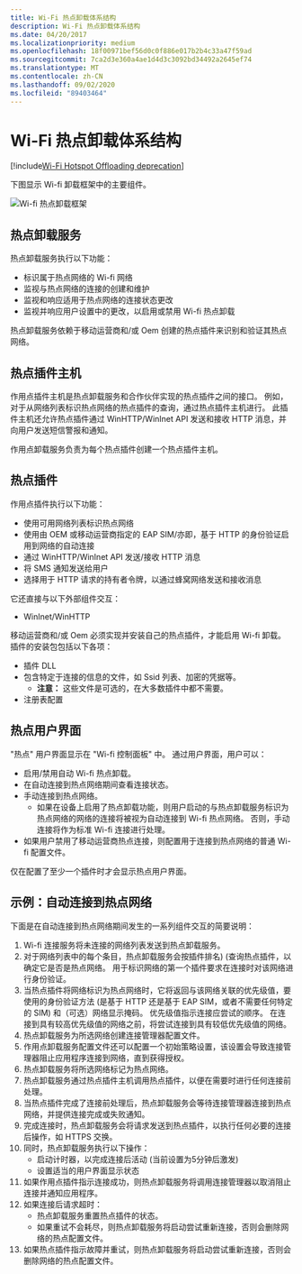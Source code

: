 ```yaml
---
title: Wi-Fi 热点卸载体系结构
description: Wi-Fi 热点卸载体系结构
ms.date: 04/20/2017
ms.localizationpriority: medium
ms.openlocfilehash: 18f00971bef56d0c0f886e017b2b4c33a47f59ad
ms.sourcegitcommit: 7ca2d3e360a4ae1d4d3c3092bd34492a2645ef74
ms.translationtype: MT
ms.contentlocale: zh-CN
ms.lasthandoff: 09/02/2020
ms.locfileid: "89403464"
---
```

# <a name="wi-fi-hotspot-offloading-architecture"></a>Wi-Fi 热点卸载体系结构

[!include[Wi-Fi Hotspot Offloading deprecation](../includes/wi-fi-hotspot-offloading-deprecation.md)]

下图显示 Wi-fi 卸载框架中的主要组件。

![Wi-fi 热点卸载框架](images/WiFi_Hotspot_Offload-1.png "Wi-fi 热点卸载框架")

## <a name="hotspot-offload-service"></a>热点卸载服务

热点卸载服务执行以下功能：

* 标识属于热点网络的 Wi-fi 网络
* 监视与热点网络的连接的创建和维护
* 监视和响应适用于热点网络的连接状态更改
* 监视并响应用户设置中的更改，以启用或禁用 Wi-fi 热点卸载

热点卸载服务依赖于移动运营商和/或 Oem 创建的热点插件来识别和验证其热点网络。

## <a name="hotspot-plugin-host"></a>热点插件主机

作用点插件主机是热点卸载服务和合作伙伴实现的热点插件之间的接口。 例如，对于从网络列表标识热点网络的热点插件的查询，通过热点插件主机进行。 此插件主机还允许热点插件通过 WinHTTP/WinInet API 发送和接收 HTTP 消息，并向用户发送短信警报和通知。

作用点卸载服务负责为每个热点插件创建一个热点插件主机。

## <a name="hotspot-plugin"></a>热点插件

作用点插件执行以下功能：

* 使用可用网络列表标识热点网络
* 使用由 OEM 或移动运营商指定的 EAP SIM/亦即，基于 HTTP 的身份验证启用到网络的自动连接
* 通过 WinHTTP/WinInet API 发送/接收 HTTP 消息
* 将 SMS 通知发送给用户
* 选择用于 HTTP 请求的持有者令牌，以通过蜂窝网络发送和接收消息

它还直接与以下外部组件交互：

* WinInet/WinHTTP

移动运营商和/或 Oem 必须实现并安装自己的热点插件，才能启用 Wi-fi 卸载。 插件的安装包包括以下各项：

* 插件 DLL
* 包含特定于连接的信息的文件，如 Ssid 列表、加密的凭据等。
  * **注意：** 这些文件是可选的，在大多数插件中都不需要。
* 注册表配置

## <a name="hotspot-user-interface"></a>热点用户界面

"热点" 用户界面显示在 "Wi-fi 控制面板" 中。 通过用户界面，用户可以：

* 启用/禁用自动 Wi-fi 热点卸载。
* 在自动连接到热点网络期间查看连接状态。
* 手动连接到热点网络。
  * 如果在设备上启用了热点卸载功能，则用户启动的与热点卸载服务标识为热点网络的网络的连接将被视为自动连接到 Wi-fi 热点网络。 否则，手动连接将作为标准 Wi-fi 连接进行处理。
* 如果用户禁用了移动运营商热点连接，则配置用于连接到热点网络的普通 Wi-fi 配置文件。

仅在配置了至少一个插件时才会显示热点用户界面。

## <a name="example-automatic-connection-to-a-hotspot-network"></a>示例：自动连接到热点网络

下面是在自动连接到热点网络期间发生的一系列组件交互的简要说明：

1. Wi-fi 连接服务将未连接的网络列表发送到热点卸载服务。
2. 对于网络列表中的每个条目，热点卸载服务会按插件排名)  (查询热点插件，以确定它是否是热点网络。 用于标识网络的第一个插件要求在连接时对该网络进行身份验证。
3. 当热点插件将网络标识为热点网络时，它将返回与该网络关联的优先级值，要使用的身份验证方法 (是基于 HTTP 还是基于 EAP SIM，或者不需要任何特定的 SIM) 和（可选）网络显示掩码。 优先级值指示连接应尝试的顺序。 在连接到具有较高优先级值的网络之前，将尝试连接到具有较低优先级值的网络。
4. 热点卸载服务为所选网络创建连接管理器配置文件。
5. 作用点卸载服务配置文件还可以配置一个初始策略设置，该设置会导致连接管理器阻止应用程序连接到网络，直到获得授权。
6. 热点卸载服务将所选网络标记为热点网络。
7. 热点卸载服务通过热点插件主机调用热点插件，以便在需要时进行任何连接前处理。
8. 当热点插件完成了连接前处理后，热点卸载服务会等待连接管理器连接到热点网络，并提供连接完成或失败通知。
9. 完成连接时，热点卸载服务会将请求发送到热点插件，以执行任何必要的连接后操作，如 HTTPS 交换。
10. 同时，热点卸载服务执行以下操作：
    * 启动计时器，以完成连接后活动 (当前设置为5分钟后激发) 
    * 设置适当的用户界面显示状态
11. 如果作用点插件指示连接成功，则热点卸载服务将调用连接管理器以取消阻止连接并通知应用程序。
12. 如果连接后请求超时：
    * 热点卸载服务重置热点插件的状态。
    * 如果重试不会耗尽，则热点卸载服务将启动尝试重新连接，否则会删除网络的热点配置文件。
13. 如果热点插件指示故障并重试，则热点卸载服务将启动尝试重新连接，否则会删除网络的热点配置文件。

